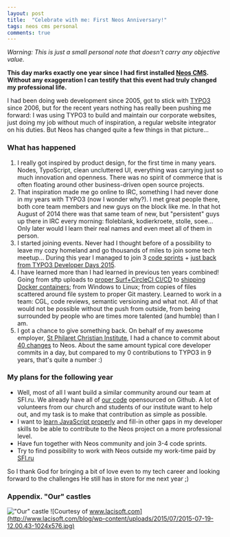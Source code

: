 ```yaml
---
layout: post
title:  "Celebrate with me: First Neos Anniversary!"
tags: neos cms personal
comments: true
---
```


*Warning: This is just a small personal note that doesn't carry any objective value.*

**This day marks exactly one year since I had first installed [Neos CMS](http://neos.io).
Without any exaggeration I can testify that this event had truly changed my professional life.**

I had been doing web development since 2005, got to stick with [TYPO3](http://typo3.org) since 2006, but for the recent years nothing has really been pushing me forward: I was using TYPO3 to build and maintain our corporate websites, just doing my job without much of inspiration, a regular website integrator on his duties.
But Neos has changed quite a few things in that picture...

### What has happened
1. I really got inspired by product design, for the first time in many years. Nodes, TypoScript, clean uncluttered UI, everything was carrying just so much innovation and openness. There was no spirit of commerce that is often floating around other business-driven open source projects.
2. That inspiration made me go online to IRC, something I had never done in my years with TYPO3 (now I wonder why?). I met great people there, both core team members and new guys on the block like me. In that hot August of 2014 there was that same team of new, but "persistent" guys up there in IRC every morning: floleblank, kodierkroete, stolle, soee... Only later would I learn their real names and even meet all of them in person.
3. I started joining events. Never had I thought before of a possibility to leave my cozy homeland and go thousands of miles to join some tech meetup... During this year I managed to join 3 [code sprints](http://dimaip.github.io/2014/10/05/the-code-sprint/) + [just back from TYPO3 Developer Days 2015](http://dimaip.github.io/2015/07/18/t3dd-and-neos-sprint/).
4. I have learned more than I had learned in previous ten years combined! Going from sftp uploads to [proper Surf+CircleCI CI/CD](http://dimaip.github.io/2014/12/20/three-steps-to-deploy/) to [shipping Docker containers](http://dimaip.github.io/2015/03/03/hybrid-deploy-with-docker-and-surf/); from Windows to Linux; from copies of files scattered around file system to proper Git mastery. Learned to work in a team: CGL, code reviews, semantic versioning and what not. All of that would not be possible without the push from outside, from being surrounded by people who are times more talented (and humble) than I am.
5. I got a chance to give something back. On behalf of my awesome employer, [St Philaret Christian Institute](http://sfi.ru), I had a chance to commit about [40 changes](https://review.typo3.org/#/q/owner:%22Dmitri+Pisarev+%253Cdimaip%2540gmail.com%253E%22) to Neos. About the same amount typical core developer commits in a day, but compared to my 0 contributions to TYPO3 in 9 years, that's quite a number :)

### My plans for the following year

- Well, most of all I want build a similar community around our team at SFI.ru. We already have all of [our code](https://github.com/sfi-ru/SfiDistr) opensourced on Github. A lot of volunteers from our church and students of our institute want to help out, and my task is to make that contribution as simple as possible.
- I want to [learn JavaScript properly](http://youdontknowjs.com/) and fill-in other gaps in my developer skills to be able to contribute to the Neos project on a more professional level.
- Have fun together with Neos community and join 3-4 code sprints.
- Try to find possibility to work with Neos outside my work-time paid by [SFI.ru](http://sfi.ru)

So I thank God for bringing a bit of love even to my tech career and looking forward to the challenges He still has in store for me next year ;)

### Appendix. "Our" castles
!["Our" castle](/assets/castle.jpg)
![Courtesy of www.lacisoft.com](http://www.lacisoft.com/blog/wp-content/uploads/2015/07/2015-07-19-12.00.43-1024x576.jpg)
